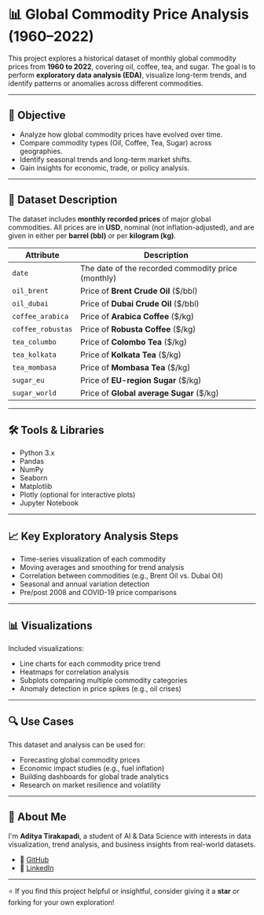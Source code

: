 # 📊 Global Commodity Price Analysis (1960–2022)

This project explores a historical dataset of monthly global commodity prices from **1960 to 2022**, covering oil, coffee, tea, and sugar. The goal is to perform **exploratory data analysis (EDA)**, visualize long-term trends, and identify patterns or anomalies across different commodities.

---

## 🧠 Objective

- Analyze how global commodity prices have evolved over time.
- Compare commodity types (Oil, Coffee, Tea, Sugar) across geographies.
- Identify seasonal trends and long-term market shifts.
- Gain insights for economic, trade, or policy analysis.

---

## 📁 Dataset Description

The dataset includes **monthly recorded prices** of major global commodities. All prices are in **USD**, nominal (not inflation-adjusted), and are given in either per **barrel (bbl)** or per **kilogram (kg)**.

| Attribute          | Description                                                                 |
|--------------------|-----------------------------------------------------------------------------|
| `date`             | The date of the recorded commodity price (monthly)                         |
| `oil_brent`        | Price of **Brent Crude Oil** ($/bbl)                                       |
| `oil_dubai`        | Price of **Dubai Crude Oil** ($/bbl)                                       |
| `coffee_arabica`   | Price of **Arabica Coffee** ($/kg)                                         |
| `coffee_robustas`  | Price of **Robusta Coffee** ($/kg)                                         |
| `tea_columbo`      | Price of **Colombo Tea** ($/kg)                                            |
| `tea_kolkata`      | Price of **Kolkata Tea** ($/kg)                                            |
| `tea_mombasa`      | Price of **Mombasa Tea** ($/kg)                                            |
| `sugar_eu`         | Price of **EU-region Sugar** ($/kg)                                        |
| `sugar_world`      | Price of **Global average Sugar** ($/kg)                                   |

---

## 🛠️ Tools & Libraries

- Python 3.x
- Pandas
- NumPy
- Seaborn
- Matplotlib
- Plotly (optional for interactive plots)
- Jupyter Notebook

---

## 📈 Key Exploratory Analysis Steps

- Time-series visualization of each commodity
- Moving averages and smoothing for trend analysis
- Correlation between commodities (e.g., Brent Oil vs. Dubai Oil)
- Seasonal and annual variation detection
- Pre/post 2008 and COVID-19 price comparisons

---

## 📊 Visualizations

Included visualizations:
- Line charts for each commodity price trend
- Heatmaps for correlation analysis
- Subplots comparing multiple commodity categories
- Anomaly detection in price spikes (e.g., oil crises)

---

## 🔍 Use Cases

This dataset and analysis can be used for:
- Forecasting global commodity prices
- Economic impact studies (e.g., fuel inflation)
- Building dashboards for global trade analytics
- Research on market resilience and volatility

---

## 📎 About Me

I'm **Aditya Tirakapadi**, a student of AI & Data Science with interests in data visualization, trend analysis, and business insights from real-world datasets.

- 💼 [GitHub](https://github.com/Aditya181-del)
- 🔗 [LinkedIn](https://www.linkedin.com/in/aditya-tirakapadi-90a38b26b/)

---

⭐ If you find this project helpful or insightful, consider giving it a **star** or forking for your own exploration!
